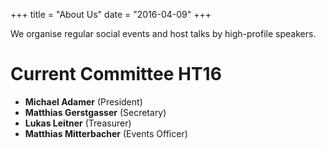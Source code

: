 +++
title = "About Us"
date = "2016-04-09"
+++

We organise regular social events and host talks by high-profile speakers.

# Current Committee HT16

- **Michael Adamer** (President)
- **Matthias Gerstgasser** (Secretary)
- **Lukas Leitner** (Treasurer)
- **Matthias Mitterbacher** (Events Officer)
